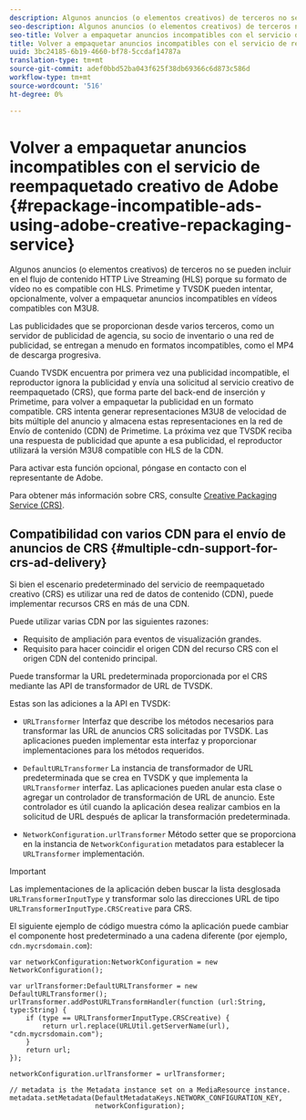 ```yaml
---
description: Algunos anuncios (o elementos creativos) de terceros no se pueden incluir en el flujo de contenido HTTP Live Streaming (HLS) porque su formato de vídeo no es compatible con HLS. Primetime y TVSDK pueden intentar, opcionalmente, volver a empaquetar anuncios incompatibles en vídeos compatibles con M3U8.
seo-description: Algunos anuncios (o elementos creativos) de terceros no se pueden incluir en el flujo de contenido HTTP Live Streaming (HLS) porque su formato de vídeo no es compatible con HLS. Primetime y TVSDK pueden intentar, opcionalmente, volver a empaquetar anuncios incompatibles en vídeos compatibles con M3U8.
seo-title: Volver a empaquetar anuncios incompatibles con el servicio de reempaquetado de Adobe Creative
title: Volver a empaquetar anuncios incompatibles con el servicio de reempaquetado de Adobe Creative
uuid: 3bc24185-6b19-4660-bf78-5ccdaf14787a
translation-type: tm+mt
source-git-commit: adef0bbd52ba043f625f38db69366c6d873c586d
workflow-type: tm+mt
source-wordcount: '516'
ht-degree: 0%

---
```



# Volver a empaquetar anuncios incompatibles con el servicio de reempaquetado creativo de Adobe {#repackage-incompatible-ads-using-adobe-creative-repackaging-service}

Algunos anuncios (o elementos creativos) de terceros no se pueden incluir en el flujo de contenido HTTP Live Streaming (HLS) porque su formato de vídeo no es compatible con HLS. Primetime y TVSDK pueden intentar, opcionalmente, volver a empaquetar anuncios incompatibles en vídeos compatibles con M3U8.

Las publicidades que se proporcionan desde varios terceros, como un servidor de publicidad de agencia, su socio de inventario o una red de publicidad, se entregan a menudo en formatos incompatibles, como el MP4 de descarga progresiva.

Cuando TVSDK encuentra por primera vez una publicidad incompatible, el reproductor ignora la publicidad y envía una solicitud al servicio creativo de reempaquetado (CRS), que forma parte del back-end de inserción y Primetime, para volver a empaquetar la publicidad en un formato compatible. CRS intenta generar representaciones M3U8 de velocidad de bits múltiple del anuncio y almacena estas representaciones en la red de Envío de contenido (CDN) de Primetime. La próxima vez que TVSDK reciba una respuesta de publicidad que apunte a esa publicidad, el reproductor utilizará la versión M3U8 compatible con HLS de la CDN.

Para activar esta función opcional, póngase en contacto con el representante de Adobe.

Para obtener más información sobre CRS, consulte [Creative Packaging Service (CRS)](https://helpx.adobe.com/content/dam/help/en/primetime/guides/crs.pdf).

## Compatibilidad con varios CDN para el envío de anuncios de CRS {#multiple-cdn-support-for-crs-ad-delivery}

Si bien el escenario predeterminado del servicio de reempaquetado creativo (CRS) es utilizar una red de datos de contenido (CDN), puede implementar recursos CRS en más de una CDN.

Puede utilizar varias CDN por las siguientes razones:

* Requisito de ampliación para eventos de visualización grandes.
* Requisito para hacer coincidir el origen CDN del recurso CRS con el origen CDN del contenido principal.

Puede transformar la URL predeterminada proporcionada por el CRS mediante las API de transformador de URL de TVSDK.

Estas son las adiciones a la API en TVSDK:

* `URLTransformer` Interfaz que describe los métodos necesarios para transformar las URL de anuncios CRS solicitadas por TVSDK. Las aplicaciones pueden implementar esta interfaz y proporcionar implementaciones para los métodos requeridos.

* `DefaultURLTransformer` La instancia de transformador de URL predeterminada que se crea en TVSDK y que implementa la  `URLTransformer` interfaz. Las aplicaciones pueden anular esta clase o agregar un controlador de transformación de URL de anuncio. Este controlador es útil cuando la aplicación desea realizar cambios en la solicitud de URL después de aplicar la transformación predeterminada.

* `NetworkConfiguration.urlTransformer` Método setter que se proporciona en la instancia de  `NetworkConfiguration` metadatos para establecer la  `URLTransformer` implementación.

>[!IMPORTANT]
>
>Las implementaciones de la aplicación deben buscar la lista desglosada `URLTransformerInputType` y transformar solo las direcciones URL de tipo `URLTransformerInputType.CRSCreative` para CRS.

El siguiente ejemplo de código muestra cómo la aplicación puede cambiar el componente host predeterminado a una cadena diferente (por ejemplo, `cdn.mycrsdomain.com`):

```
var networkConfiguration:NetworkConfiguration = new NetworkConfiguration(); 
   
var urlTransformer:DefaultURLTransformer = new DefaultURLTransformer(); 
urlTransformer.addPostURLTransformHandler(function (url:String, type:String) { 
    if (type == URLTransformerInputType.CRSCreative) { 
        return url.replace(URLUtil.getServerName(url), "cdn.mycrsdomain.com"); 
    } 
    return url; 
}); 
  
networkConfiguration.urlTransformer = urlTransformer; 
   
// metadata is the Metadata instance set on a MediaResource instance. 
metadata.setMetadata(DefaultMetadataKeys.NETWORK_CONFIGURATION_KEY,  
                     networkConfiguration);
```
